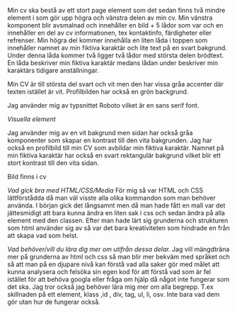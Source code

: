 Min cv ska bestå av ett stort page element som det sedan finns två mindre element i som gör upp högra och vänstra delen av min cv. Min vänstra komponent blir avsmalnad och innehåller en bild + 5 lådor som var och en innehåller en del av cv informationen, tex kontaktinfo, färdigheter eller refrenser. Min högra del kommer innehålla en liten låda i toppen som innehåller namnet av min fiktiva karaktär och lite text på en svart bakgrund. Under denna låda kommer två ligger två lådor med största delen brödtext. En låda beskriver min fiktiva karaktär medans lådan under beskriver min karaktärs tidigare anställningar.

Min CV är till största del svart och vit men den har vissa gråa accenter där texten istället är vit.
Profilbilden har också en grön backgrund.
  
Jag använder mig av typsnittet Roboto vilket är en sans serif font. 
   
*Visuella element*
   
Jag använder mig av en vit bakgrund men sidan har också gråa komponenter som skapar en kontrast till den vita bakgrunden. Jag har också en profilbild till min CV som avbildar   min fiktiva karaktär. Namnet på min fiktiva karaktär har också en svart rektangulär bakgrund vilket blir ett stort kontrast till den vita sidan.

Bild finns i cv 

*Vad gick bra med HTML/CSS/Media*
För mig så var HTML och CSS lättförstådda då man väl visste alla olika kommandon som man behöver använda. I början gick det långsamnt men då man hade fått en mall var det jättesmidigt att bara kunna ändra en liten sak i css och sedan ändra på alla element med den classen. Efter man hade lärt sig grunderna och strukturen som html använder sig av så var det bara kreativiteten som hindrade en från att skapa vad som helst.

*Vad behöver/vill du lära dig mer om utifrån dessa delar.*
Jag vill mängdträna mer på grunderna av html och css så man blir mer bekväm med språket och så att man på en djupare nivå kan förstå vad alla saker gör med målet att kunna analysera och felsöka sin egen kod för att förstå vad som är fel istället för att behöva googla eller fråga om hjälp då något inte fungerar som det ska. Jag tror också jag behöver lära mig mer om alla begrepp. T.ex skillnaden på ett element, klass ,id , div, tag, ul, li, osv. Inte bara vad dem gör utan hur de fungerar också.

